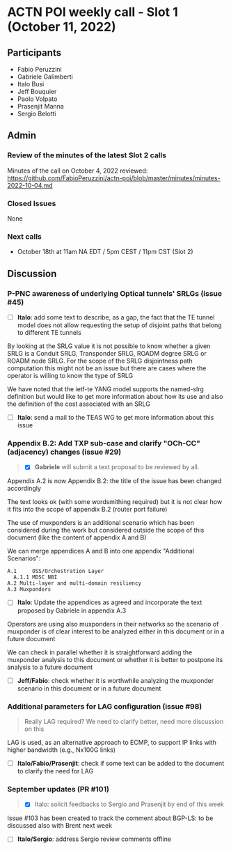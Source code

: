 # ACTN POI weekly call - Slot 1 (October 11, 2022)

## Participants
- Fabio Peruzzini
- Gabriele Galimberti
- Italo Busi
- Jeff Bouquier
- Paolo Volpato
- Prasenjit Manna
- Sergio Belotti

## Admin

### Review of the minutes of the latest Slot 2 calls

Minutes of the call on October 4, 2022 reviewed: https://github.com/FabioPeruzzini/actn-poi/blob/master/minutes/minutes-2022-10-04.md

### Closed Issues

None

### Next calls

- October 18th at 11am NA EDT / 5pm CEST / 11pm CST (Slot 2)

## Discussion

### P-PNC awareness of underlying Optical tunnels' SRLGs (issue #45)

- [ ] **Italo**: add some text to describe, as a gap, the fact that the TE tunnel model does not allow requesting the setup of disjoint paths that belong to different TE tunnels

By looking at the SRLG value it is not possible to know whether a given SRLG is a Conduit SRLG, Transponder SRLG, ROADM degree SRLG or ROADM node SRLG. For the scope of the SRLG disjointness path computation this might not be an issue but there are cases where the operator is willing to know the type of SRLG

We have noted that the ietf-te YANG model supports the named-slrg definition but would like to get more information about how its use and also the definition of the cost associated with an SRLG

- [ ] **Italo**: send a mail to the TEAS WG to get more information about this issue

### Appendix B.2: Add TXP sub-case and clarify "OCh-CC" (adjacency) changes (issue #29)

> - [x] **Gabriele** will submit a text proposal to be reviewed by all.

Appendix A.2 is now Appendix B.2: the title of the issue has been changed accordingly

The text looks ok (with some wordsmithing required) but it is not clear how it fits into the scope of appendix B.2 (router port failure)

The use of muxponders is an additional scenario which has been considered during the work but considered outside the scope of this document (like the content of appendix A and B)

We can merge appendices A and B into one appendix "Additional Scenarios":

```
A.1     OSS/Orchestration Layer
  A.1.1 MDSC NBI
A.2 Multi-layer and multi-domain resiliency
A.3 Muxponders
```

- [ ] **Italo**: Update the appendices as agreed and incorporate the text proposed by Gabriele in appendix A.3

Operators are using also muxponders in their networks so the scenario of muxponder is of clear interest to be analyzed either in this document or in a future document

We can check in parallel whether it is straightforward adding the muxponder analysis to this document or whether it is better to postpone its analysis to a future document

- [ ] **Jeff/Fabio**: check whether it is worthwhile analyzing the muxponder scenario in this document or in a future document

### Additional parameters for LAG configuration (issue #98)

> Really LAG required? We need to clarify better, need more discussion on this

LAG is used, as an alternative approach to ECMP, to support IP links with higher bandwidth (e.g., Nx100G links)

- [ ] **Italo/Fabio/Prasenjit**: check if some text can be added to the document to clarify the need for LAG

### September updates (PR #101)

> - [x] Italo: solicit feedbacks to Sergio and Prasenjit by end of this week

Issue #103 has been created to track the comment about BGP-LS: to be discussed also with Brent next week

- [ ] **Italo/Sergio**: address Sergio review comments offline
